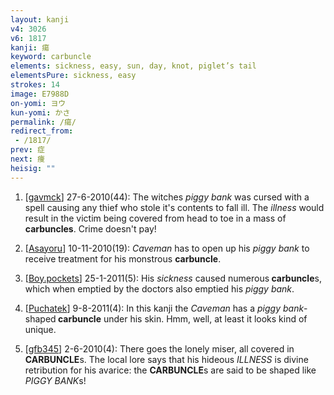 ```yaml
---
layout: kanji
v4: 3026
v6: 1817
kanji: 瘍
keyword: carbuncle
elements: sickness, easy, sun, day, knot, piglet’s tail
elementsPure: sickness, easy
strokes: 14
image: E7988D
on-yomi: ヨウ
kun-yomi: かさ
permalink: /瘍/
redirect_from:
 - /1817/
prev: 症
next: 痩
heisig: ""
---
```


1) [<a href="http://kanji.koohii.com/profile/gavmck">gavmck</a>] 27-6-2010(44): The witches <em>piggy bank</em> was cursed with a spell causing any thief who stole it&#039;s contents to fall ill. The <em>illness</em> would result in the victim being covered from head to toe in a mass of <strong>carbuncles</strong>. Crime doesn&#039;t pay!

2) [<a href="http://kanji.koohii.com/profile/Asayoru">Asayoru</a>] 10-11-2010(19): <em>Caveman</em> has to open up his <em>piggy bank</em> to receive treatment for his monstrous <strong>carbuncle</strong>.

3) [<a href="http://kanji.koohii.com/profile/Boy.pockets">Boy.pockets</a>] 25-1-2011(5): His <em>sickness</em> caused numerous<strong> carbuncle</strong>s, which when emptied by the doctors also emptied his <em>piggy bank</em>.

4) [<a href="http://kanji.koohii.com/profile/Puchatek">Puchatek</a>] 9-8-2011(4): In this kanji the <em>Caveman</em> has a <em>piggy bank</em>-shaped<strong> carbuncle</strong> under his skin. Hmm, well, at least it looks kind of unique.

5) [<a href="http://kanji.koohii.com/profile/gfb345">gfb345</a>] 2-6-2010(4): There goes the lonely miser, all covered in <strong>CARBUNCLE</strong>s. The local lore says that his hideous <em>ILLNESS</em> is divine retribution for his avarice: the <strong>CARBUNCLE</strong>s are said to be shaped like <em>PIGGY BANK</em>s!

